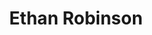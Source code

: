 ---
layout: employee
skillsid: 13
title: 'Ethan Robinson'
permalink: /employees/:title 
location: 'Louisville'
position: 'Portfolio Management Marketing'
availability: 76
internal: true
categories: 
- employees
phoneNumber: 555-555-5555
email: email@gmail.com
manage: false
---